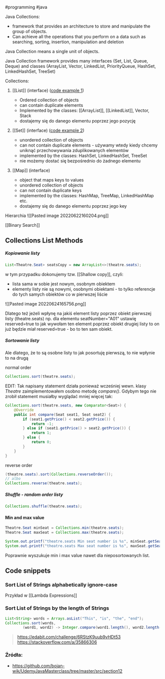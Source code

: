 #programming #java

Java Collections: 
-   framework that provides an architecture to store and manipulate the group of objects. 
-   Can achieve all the operations that you perform on a data such as searching, sorting, insertion, manipulation and deletion 
    

Java Collection means a single unit of objects. 

Java Collection framework provides many interfaces (Set, List, Queue, Deque) and classes (ArrayList, Vector, LinkedList, PriorityQueue, HashSet, LinkedHashSet, TreeSet) 

Collections: 
1.  [[List]] (interface) ([code example 1](https://github.com/bojan-wik/SeleniumWithJavaCourse/blob/master/src/Chapter32/ArrayListDemo.java)) 
    - Ordered collection of objects       
    - can contain duplicate elements         
    - Implemented by the classes: [[ArrayList]], [[LinkedList]], Vector, Stack 
    - dostajemy się do danego elementu poprzez jego pozycję
        
2.  [[Set]] (interface) ([code example 2](https://github.com/bojan-wik/SeleniumWithJavaCourse/blob/master/src/Chapter32/HashSetExample.java))     
    - unordered collection of objects         
    - can not contain duplicate elements - używamy wtedy kiedy chcemy uniknąć przechowywania zduplikowanych elementów         
    - implemented by the classes: HashSet, LinkedHashSet, TreeSet 
    - nie możemy dostać się bezpośrednio do żadnego elementu
        
3.  [[Map]] (interface)     
    - object that maps keys to values
    - unordered collection of objects
    - can not contain duplicate keys         
    - implemented by the classes: HashMap, TreeMap, LinkedHashMap etc.
    - dostajemy się do danego elementu poprzez jego key

Hierarchia
![[Pasted image 20220622160204.png]]

[[Binary Search]]

## Collections List Methods
##### Kopiowanie listy
```java
List<Theatre.Seat> seatsCopy = new ArrayList<>(theatre.seats);
```
w tym przypadku dokonujemy tzw. [[Shallow copy]], czyli:
- lista sama w sobie jest nowym, osobnym obiektem
- elementy listy nie są nowymi, osobnymi obiektami - to tylko referencje do tych samych obiektów co w pierwszej liście

![[Pasted image 20220624165756.png]]

Dlatego też jeżeli wpłynę na jakiś element listy poprzez obiekt pierwszej listy (theatre.seats) np. dla elementu seatNumber="A01" ustawię reserved=true to jak wywołam ten element poprzez obiekt drugiej listy to on już będzie miał reserved=true - bo to ten sam obiekt.

##### Sortowanie listy
Ale dlatego, że to są osobne listy to jak posortuję pierwszą, to nie wpłynie to na drugą

normal order
```java
Collections.sort(theatre.seats);
```
EDIT: Tak napisany statement działa ponieważ wcześniej wewn. klasy *Theatre* zaimplementowałem osobno metodę *compare()*. Gdybym tego nie zrobił statement musiałby wyglądać mniej więcej tak:
```java
Collections.sort(theatre.seats, new Comparator<Seat>) {
	@Override  
	public int compare(Seat seat1, Seat seat2) {  
	    if (seat1.getPrice() < seat2.getPrice()) {  
	        return -1;  
	    } else if (seat1.getPrice() > seat2.getPrice()) {  
	        return 1;  
	    } else {  
	        return 0;  
	    }  
	}
}
```

reverse order
```java
(theatre.seats).sort(Collections.reverseOrder());
// albo
Collections.reverse(theatre.seats);
```

##### Shuffle - random order listy
```java
Collections.shuffle(theatre.seats);
```

#### Min and max value
```java
Theatre.Seat minSeat = Collections.min(theatre.seats);
Theatre.Seat maxSeat = Collections.max(theatre.seats);

System.out.printf("theatre.seats Min seat number is %s", minSeat.getSeatNumber()).println();
System.out.printf("theatre.seats Max seat number is %s", maxSeat.getSeatNumber()).println();
```
Poprawnie wyszukuje min i max value nawet dla nieposortowanych list.

## Code snippets

### Sort List of Strings alphabetically ignore-case
Przykład w [[Lambda Expressions]]

### Sort List of Strings by the length of Strings
```java
List<String> words = Arrays.asList("This", "is", "the", "end");
Collections.sort(words,  
        (word1, word2) -> Integer.compare(word1.length(), word2.length()));
```
>https://edabit.com/challenge/6RStzK9uub9vHDt53
>https://stackoverflow.com/a/35866306

### Źródła:
- https://github.com/bojan-wik/UdemyJavaMasterclass/tree/master/src/section12